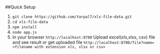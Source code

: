 ##Quick Setup

1) `git clone https://github.com/tarpal7/xls-file-data.git` <br>
2) `cd xls-file-data` <br>
3) `npm install` <br>
4) `node app.js` <br>
5) In your browser `http://localhost:8700`  Upload excel(xls,xlsx, csv) file and see result  or get uploaded file  `http://localhost:8700/file?name=<filename with extension xls, xlsx or csv>`

